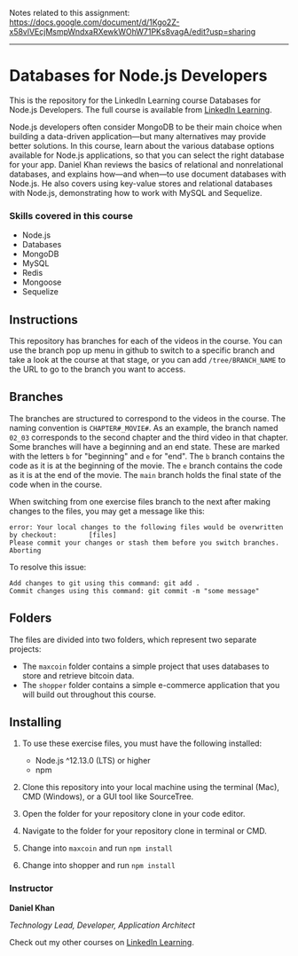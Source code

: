 Notes related to this assignment: https://docs.google.com/document/d/1Kgo2Z-x58vlVEcjMsmpWndxaRXewkWOhW71PKs8vagA/edit?usp=sharing
___
# Databases for Node.js Developers
This is the repository for the LinkedIn Learning course Databases for Node.js Developers. The full course is available from [LinkedIn Learning][lil-course-url].

Node.js developers often consider MongoDB to be their main choice when building a data-driven application—but many alternatives may provide better solutions. In this course, learn about the various database options available for Node.js applications, so that you can select the right database for your app. Daniel Khan reviews the basics of relational and nonrelational databases, and explains how—and when—to use document databases with Node.js. He also covers using key-value stores and relational databases with Node.js, demonstrating how to work with MySQL and Sequelize.

### Skills covered in this course

- Node.js
- Databases
- MongoDB
- MySQL
- Redis
- Mongoose
- Sequelize

## Instructions
This repository has branches for each of the videos in the course. You can use the branch pop up menu in github to switch to a specific branch and take a look at the course at that stage, or you can add `/tree/BRANCH_NAME` to the URL to go to the branch you want to access.

## Branches
The branches are structured to correspond to the videos in the course. The naming convention is `CHAPTER#_MOVIE#`. As an example, the branch named `02_03` corresponds to the second chapter and the third video in that chapter. 
Some branches will have a beginning and an end state. These are marked with the letters `b` for "beginning" and `e` for "end". The `b` branch contains the code as it is at the beginning of the movie. The `e` branch contains the code as it is at the end of the movie. The `main` branch holds the final state of the code when in the course.

When switching from one exercise files branch to the next after making changes to the files, you may get a message like this:

    error: Your local changes to the following files would be overwritten by checkout:        [files]
    Please commit your changes or stash them before you switch branches.
    Aborting

To resolve this issue:
	
    Add changes to git using this command: git add .
	Commit changes using this command: git commit -m "some message"

## Folders

The files are divided into two folders, which represent two separate projects:

- The `maxcoin` folder contains a simple project that uses databases to store and retrieve bitcoin data.
- The `shopper` folder contains a simple e-commerce application that you will build out throughout this course.

## Installing

1. To use these exercise files, you must have the following installed:

   - Node.js ^12.13.0 (LTS) or higher
   - npm

2. Clone this repository into your local machine using the terminal (Mac), CMD (Windows), or a GUI tool like SourceTree.
3. Open the folder for your repository clone in your code editor.
4. Navigate to the folder for your repository clone in terminal or CMD.
5. Change into `maxcoin` and run `npm install`
6. Change into shopper and run `npm install`


### Instructor

**Daniel Khan**

_Technology Lead, Developer, Application Architect_

Check out my other courses on [LinkedIn Learning](https://www.linkedin.com/learning/instructors/daniel-khan?u=104).

[lil-course-url]: https://www.linkedin.com/learning/databases-for-node-js-developers-2
